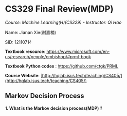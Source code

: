 # CS329 Final Review(MDP)

*Course: Machine Learning(H)(CS329) - Instructor: Qi Hao*

Name: Jianan Xie(谢嘉楠)

SID: 12110714

**Textbook resource**: https://www.microsoft.com/en-us/research/people/cmbishop/#prml-book

**Textbook Python codes** : https://github.com/ctgk/PRML

**Course Website**: [http://hqlab.isus.tech/teaching/CS405/](http://hqlab.isus.tech/teaching/CS405/)



## Markov Decision Process

#### 1. What is the Markov decision process(MDP) ?